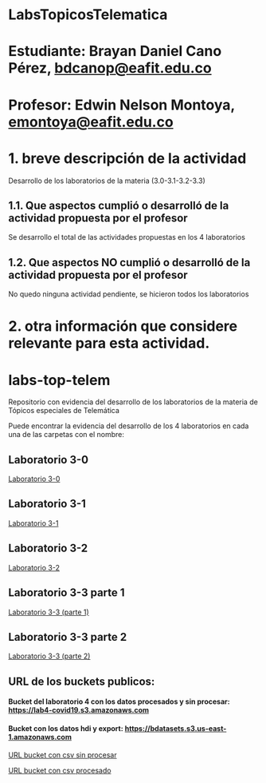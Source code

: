 # LabsTopicosTelematica
# Estudiante: Brayan Daniel Cano Pérez, bdcanop@eafit.edu.co
# Profesor: Edwin Nelson Montoya, emontoya@eafit.edu.co

# 1. breve descripción de la actividad

Desarrollo de los laboratorios de la materia (3.0-3.1-3.2-3.3)

## 1.1. Que aspectos cumplió o desarrolló de la actividad propuesta por el profesor

Se desarrollo el total de las actividades propuestas en los 4 laboratorios

## 1.2. Que aspectos NO cumplió o desarrolló de la actividad propuesta por el profesor

No quedo ninguna actividad pendiente, se hicieron todos los laboratorios

# 2. otra información que considere relevante para esta actividad.

# labs-top-telem
Repositorio con evidencia del desarrollo de los laboratorios de la materia de Tópicos especiales de Telemática

Puede encontrar la evidencia del desarrollo de los 4 laboratorios en cada una de las carpetas con el nombre:

## Laboratorio 3-0
[Laboratorio 3-0](lab3-0-aws-emr/README.md)

## Laboratorio 3-1
[Laboratorio 3-1](lab3-1-hdfs-s3/README.md)

## Laboratorio 3-2
[Laboratorio 3-2](lab3-2-hive/README.md)

## Laboratorio 3-3 parte 1
[Laboratorio 3-3 (parte 1)](lab3-3-pyspark/parte1/README.md)

## Laboratorio 3-3 parte 2
[Laboratorio 3-3 (parte 2)](lab3-3-pyspark/parte2/README.md)

## URL de los buckets publicos:

#### Bucket del laboratorio 4 con los datos procesados y sin procesar: https://lab4-covid19.s3.amazonaws.com 

#### Bucket con los datos hdi y export: https://bdatasets.s3.us-east-1.amazonaws.com

[URL bucket con csv sin procesar](https://lab4-covid19.s3.us-east-1.amazonaws.com/Raw/Covid19-Colombia.csv)

[URL bucket con csv procesado](https://lab4-covid19.s3.us-east-1.amazonaws.com/Refined/dfjupyter/part-00000-6c0e1f35-6f26-4eb9-9799-caec006bdc2b-c000.csv)


